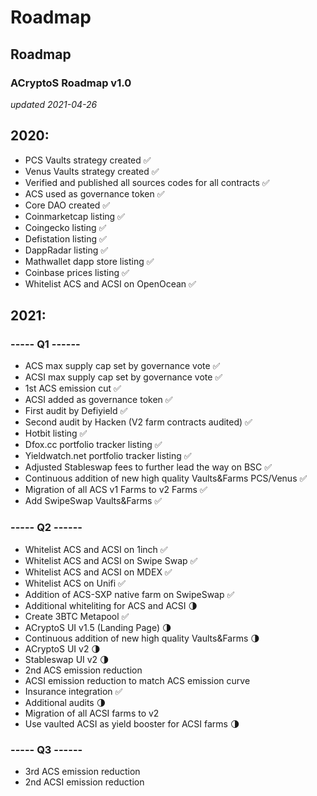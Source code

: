 # Roadmap

## Roadmap

### ACryptoS Roadmap v1.0

_updated 2021-04-26_

## **2020:**

* PCS Vaults strategy created ✅
* Venus Vaults strategy created ✅
* Verified and published all sources codes for all contracts ✅
* ACS used as governance token ✅
* Core DAO created ✅
* Coinmarketcap listing ✅
* Coingecko listing ✅
* Defistation listing ✅
* DappRadar listing ✅
* Mathwallet dapp store listing ✅
* Coinbase prices listing ✅
* Whitelist ACS and ACSI on OpenOcean ✅

## **2021:**

### **----- Q1 ------**

* ACS max supply cap set by governance vote ✅
* ACSI max supply cap set by governance vote ✅
* 1st ACS emission cut ✅
* ACSI added as governance token ✅
* First audit by Defiyield ✅
* Second audit by Hacken \(V2 farm contracts audited\) ✅
* Hotbit listing ✅
* Dfox.cc portfolio tracker listing ✅
* Yieldwatch.net portfolio tracker listing ✅
* Adjusted Stableswap fees to further lead the way on BSC ✅
* Continuous addition of new high quality Vaults&Farms PCS/Venus ✅
* Migration of all ACS v1 Farms to v2 Farms ✅
* Add SwipeSwap Vaults&Farms ✅

### **----- Q2 ------**

* Whitelist ACS and ACSI on 1inch ✅
* Whitelist ACS and ACSI on Swipe Swap ✅
* Whitelist ACS and ACSI on MDEX ✅
* Whitelist ACS on Unifi ✅
* Addition of ACS-SXP native farm on SwipeSwap ✅
* Additional whiteliting for ACS and ACSI 🌗
* Create 3BTC Metapool ✅
* ACryptoS UI v1.5 (Landing Page) 🌗
* Continuous addition of new high quality Vaults&Farms 🌗
* ACryptoS UI v2 🌗
* Stableswap UI v2 🌗
* 2nd ACS emission reduction
* ACSI emission reduction to match ACS emission curve
* Insurance integration ✅
* Additional audits 🌗
* Migration of all ACSI farms to v2
* Use vaulted ACSI as yield booster for ACSI farms 🌗

### **----- Q3 ------**

* 3rd ACS emission reduction
* 2nd ACSI emission reduction

